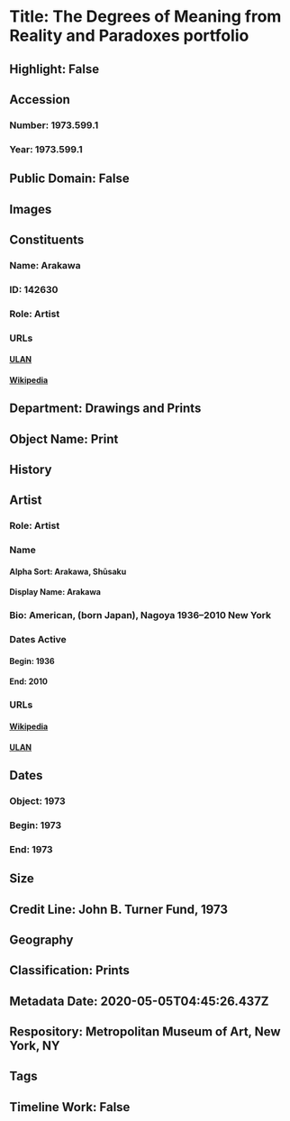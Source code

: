 # Title: The Degrees of Meaning from Reality and Paradoxes portfolio
## Highlight: False
## Accession
### Number: 1973.599.1
### Year: 1973.599.1
## Public Domain: False
## Images
## Constituents
### Name: Arakawa
### ID: 142630
### Role: Artist
### URLs
#### [ULAN](http://vocab.getty.edu/page/ulan/500123705)
#### [Wikipedia](https://www.wikidata.org/wiki/Q478264)
## Department: Drawings and Prints
## Object Name: Print
## History
## Artist
### Role: Artist
### Name
#### Alpha Sort: Arakawa, Shūsaku
#### Display Name: Arakawa
### Bio: American, (born Japan), Nagoya 1936–2010 New York
### Dates Active
#### Begin: 1936
#### End: 2010
### URLs
#### [Wikipedia](https://www.wikidata.org/wiki/Q478264)
#### [ULAN](http://vocab.getty.edu/page/ulan/500123705)
## Dates
### Object: 1973
### Begin: 1973
### End: 1973
## Size
## Credit Line: John B. Turner Fund, 1973
## Geography
## Classification: Prints
## Metadata Date: 2020-05-05T04:45:26.437Z
## Respository: Metropolitan Museum of Art, New York, NY
## Tags
## Timeline Work: False